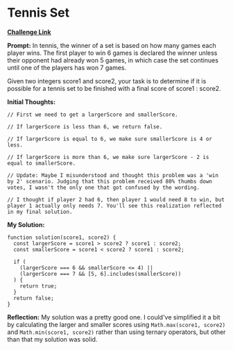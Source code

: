 # Tennis Set

[**Challenge Link**](https://app.codesignal.com/arcade/code-arcade/at-the-crossroads/7jaup9HprdJno2diw)

**Prompt:** In tennis, the winner of a set is based on how many games each player wins. The first player to win 6 games is declared the winner unless their opponent had already won 5 games, in which case the set continues until one of the players has won 7 games.

Given two integers score1 and score2, your task is to determine if it is possible for a tennis set to be finished with a final score of score1 : score2.

**Initial Thoughts:**

```
// First we need to get a largerScore and smallerScore.

// If largerScore is less than 6, we return false.

// If largerScore is equal to 6, we make sure smallerScore is 4 or less.

// If largerScore is more than 6, we make sure largerScore - 2 is equal to smallerScore.

// Update: Maybe I misunderstood and thought this problem was a 'win by 2' scenario. Judging that this problem received 80% thumbs down votes, I wasn't the only one that got confused by the wording.

// I thought if player 2 had 6, then player 1 would need 8 to win, but player 1 actually only needs 7. You'll see this realization reflected in my final solution.
```

**My Solution:**

```
function solution(score1, score2) {
  const largerScore = score1 > score2 ? score1 : score2;
  const smallerScore = score1 < score2 ? score1 : score2;

  if (
    (largerScore === 6 && smallerScore <= 4) ||
    (largerScore === 7 && [5, 6].includes(smallerScore))
  ) {
    return true;
  }
  return false;
}
```

**Reflection:** My solution was a pretty good one. I could've simplified it a bit by calculating the larger and smaller scores using `Math.max(score1, score2)` and `Math.min(score1, score2)` rather than using ternary operators, but other than that my solution was solid.
